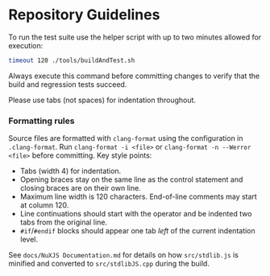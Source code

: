 # Repository Guidelines

To run the test suite use the helper script with up to two minutes allowed for execution:

```bash
timeout 120 ./tools/buildAndTest.sh
```

Always execute this command before committing changes to verify that the build and regression tests succeed.

Please use tabs (not spaces) for indentation throughout.

### Formatting rules
Source files are formatted with `clang-format` using the configuration in `.clang-format`.
Run `clang-format -i <file>` or `clang-format -n --Werror <file>` before committing.
Key style points:
- Tabs (width 4) for indentation.
- Opening braces stay on the same line as the control statement and closing braces are on their own line.
- Maximum line width is 120 characters. End-of-line comments may start at column 120.
- Line continuations should start with the operator and be indented two tabs from the original line.
- `#if`/`#endif` blocks should appear one tab *left* of the current indentation level.

See `docs/NuXJS Documentation.md` for details on how `src/stdlib.js` is
minified and converted to `src/stdlibJS.cpp` during the build.

